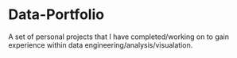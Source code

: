 # Data-Portfolio
A set of personal projects that I have completed/working on to gain experience within data engineering/analysis/visualation.
